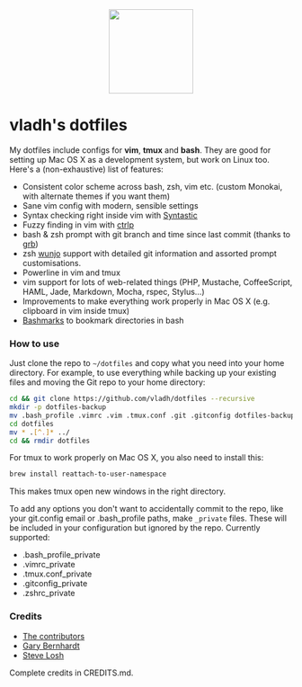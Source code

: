 <div align="center">
  <img src="http://vladh.net/assets/images/projects/dotfiles.png" width="150" height="150">
</div>

# vladh's dotfiles

My dotfiles include configs for **vim**, **tmux** and **bash**. They are good for setting up Mac OS X as a development system, but work on Linux too. Here's a (non-exhaustive) list of features:

* Consistent color scheme across bash, zsh, vim etc. (custom Monokai, with alternate themes if you want them)
* Sane vim config with modern, sensible settings
* Syntax checking right inside vim with [Syntastic](https://github.com/scrooloose/syntastic)
* Fuzzy finding in vim with [ctrlp](https://github.com/kien/ctrlp.vim)
* bash & zsh prompt with git branch and time since last commit (thanks to [grb](https://github.com/garybernhardt))
* zsh [wunjo](http://www.wunjo.org/zsh-git/) support with detailed git information and assorted prompt customisations.
* Powerline in vim and tmux
* vim support for lots of web-related things (PHP, Mustache, CoffeeScript, HAML, Jade, Markdown, Mocha, rspec, Stylus…)
* Improvements to make everything work properly in Mac OS X (e.g. clipboard in vim inside tmux)
* [Bashmarks](https://github.com/huyng/bashmarks) to bookmark directories in bash

### How to use
Just clone the repo to `~/dotfiles` and copy what you need into your home directory. For example, to use everything while backing up your existing files and moving the Git repo to your home directory:

```bash
cd && git clone https://github.com/vladh/dotfiles --recursive
mkdir -p dotfiles-backup
mv .bash_profile .vimrc .vim .tmux.conf .git .gitconfig dotfiles-backup/
cd dotfiles
mv * .[^.]* ../
cd && rmdir dotfiles
```

For tmux to work properly on Mac OS X, you also need to install this:

```bash
brew install reattach-to-user-namespace
```

This makes tmux open new windows in the right directory.

To add any options you don't want to accidentally commit to the repo, like your git.config email or .bash\_profile paths, make `_private` files. These will be included in your configuration but ignored by the repo. Currently supported:

* .bash_profile_private
* .vimrc_private
* .tmux.conf_private
* .gitconfig_private
* .zshrc_private

### Credits

* [The contributors](https://github.com/vladh/dotfiles/graphs/contributors)
* [Gary Bernhardt](https://github.com/garybernhardt)
* [Steve Losh](http://stevelosh.com/)

Complete credits in CREDITS.md.
